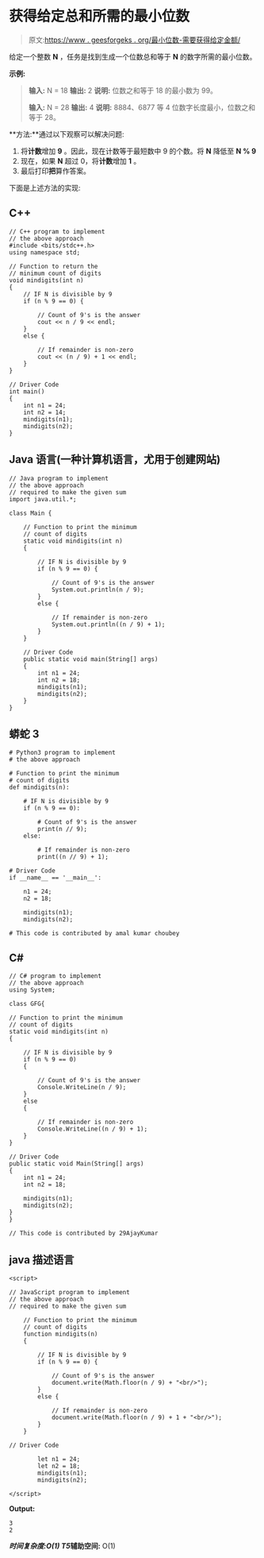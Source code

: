 # 获得给定总和所需的最小位数

> 原文:[https://www . geesforgeks . org/最小位数-需要获得给定金额/](https://www.geeksforgeeks.org/minimum-count-of-digits-required-to-obtain-given-sum/)

给定一个整数 **N** ，任务是找到生成一个位数总和等于 **N** 的数字所需的最小位数。

**示例:**

> **输入:** N = 18
> **输出:** 2
> **说明:**
> 位数之和等于 18 的最小数为 99。
> 
> **输入:** N = 28
> **输出:** 4
> **说明:**
> 8884、6877 等 4 位数字长度最小，位数之和等于 28。

**方法:**通过以下观察可以解决问题:

1.  将**计数**增加 **9** 。因此，现在计数等于最短数中 9 的个数。将 **N** 降低至 **N % 9**
2.  现在，如果 **N** 超过 0，将**计数**增加 **1** 。
3.  最后打印**把**算作答案。

下面是上述方法的实现:

## C++

```
// C++ program to implement
// the above approach
#include <bits/stdc++.h>
using namespace std;

// Function to return the
// minimum count of digits
void mindigits(int n)
{
    // IF N is divisible by 9
    if (n % 9 == 0) {

        // Count of 9's is the answer
        cout << n / 9 << endl;
    }
    else {

        // If remainder is non-zero
        cout << (n / 9) + 1 << endl;
    }
}

// Driver Code
int main()
{
    int n1 = 24;
    int n2 = 14;
    mindigits(n1);
    mindigits(n2);
}
```

## Java 语言(一种计算机语言，尤用于创建网站)

```
// Java program to implement
// the above approach
// required to make the given sum
import java.util.*;

class Main {

    // Function to print the minimum
    // count of digits
    static void mindigits(int n)
    {

        // IF N is divisible by 9
        if (n % 9 == 0) {

            // Count of 9's is the answer
            System.out.println(n / 9);
        }
        else {

            // If remainder is non-zero
            System.out.println((n / 9) + 1);
        }
    }

    // Driver Code
    public static void main(String[] args)
    {
        int n1 = 24;
        int n2 = 18;
        mindigits(n1);
        mindigits(n2);
    }
}
```

## 蟒蛇 3

```
# Python3 program to implement
# the above approach

# Function to print the minimum
# count of digits
def mindigits(n):

    # IF N is divisible by 9
    if (n % 9 == 0):

        # Count of 9's is the answer
        print(n // 9);
    else:

        # If remainder is non-zero
        print((n // 9) + 1);

# Driver Code
if __name__ == '__main__':

    n1 = 24;
    n2 = 18;

    mindigits(n1);
    mindigits(n2);

# This code is contributed by amal kumar choubey
```

## C#

```
// C# program to implement
// the above approach
using System;

class GFG{

// Function to print the minimum
// count of digits
static void mindigits(int n)
{

    // IF N is divisible by 9
    if (n % 9 == 0)
    {

        // Count of 9's is the answer
        Console.WriteLine(n / 9);
    }
    else
    {

        // If remainder is non-zero
        Console.WriteLine((n / 9) + 1);
    }
}

// Driver Code
public static void Main(String[] args)
{
    int n1 = 24;
    int n2 = 18;

    mindigits(n1);
    mindigits(n2);
}
}

// This code is contributed by 29AjayKumar
```

## java 描述语言

```
<script>

// JavaScript program to implement
// the above approach
// required to make the given sum

    // Function to print the minimum
    // count of digits
    function mindigits(n)
    {

        // IF N is divisible by 9
        if (n % 9 == 0) {

            // Count of 9's is the answer
            document.write(Math.floor(n / 9) + "<br/>");
        }
        else {

            // If remainder is non-zero
            document.write(Math.floor(n / 9) + 1 + "<br/>");
        }
    }

// Driver Code

        let n1 = 24;
        let n2 = 18;
        mindigits(n1);
        mindigits(n2);

</script>
```

**Output:** 

```
3
2
```

***时间复杂度:**O(1)*
T5**辅助空间:** O(1)